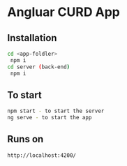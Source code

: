 # Angluar CURD App

## Installation

```bash
cd <app-foldler>
 npm i
cd server (back-end)
 npm i
```

## To start

```bash
npm start - to start the server
ng serve - to start the app
```

## Runs on

```bash
http://localhost:4200/
```
